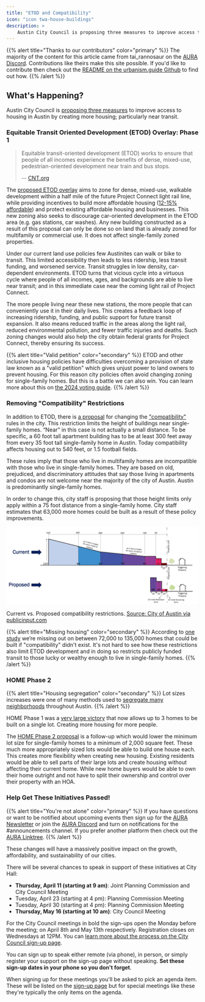 ```yaml
---
title: "ETOD and Compatibility"
icon: "icon twa-house-buildings"
description: >
    Austin City Council is proposing three measures to improve access to housing in Austin by creating more housing; particularly near transit. Learn what they are and get involved to help get them passed!
---
```


{{% alert title="Thanks to our contributors" color="primary" %}}
The majority of the content for this article came from tai_rannosaur on the [AURA Discord](https://discord.gg/eQqxMV5KMq). Contributions like theirs make this site possible. If you'd like to contribute then check out the [README on the urbanism.guide Github](https://github.com/zeezephyr/urbanism-guide) to find out how.
{{% /alert %}}

## What's Happening?

Austin City Council is [proposing three measures](https://speakupaustin.org/f5610) to improve access to housing in Austin by creating more housing; particularly near transit.

### Equitable Transit Oriented Development (ETOD) Overlay: Phase 1

> Equitable transit-oriented development (ETOD) works to ensure that people of all incomes experience the benefits of dense, mixed-use, pedestrian-oriented development near train and bus stops.
>
> -- [CNT.org](https://etod.cnt.org/about/)

The [proposed ETOD overlay](https://publicinput.com/u1611) aims to zone for dense, mixed-use, walkable development within a half mile of the future Project Connect light rail line, while providing incentives to build more affordable housing ([12-15% affordable](https://publicinput.com/u1611#tab-49604)) and protect existing affordable housing and businesses. This new zoning also seeks to discourage car-oriented development in the ETOD area (e.g. gas stations, car washes). Any new building constructed as a result of this proposal can only be done so on land that is already zoned for multifamily or commercial use. It does not affect single-family zoned properties.

Under our current land use policies few Austinites can walk or bike to transit. This limited accessibility then leads to less ridership, less transit funding, and worsened service. Transit struggles in low density, car-dependent environments. ETOD turns that vicious cycle into a virtuous cycle where people of all incomes, ages, and backgrounds are able to live near transit; and in this immediate case near the coming light rail of Project Connect.

The more people living near these new stations, the more people that can conveniently use it in their daily lives. This creates a feedback loop of increasing ridership, funding, and public support for future transit expansion. It also means reduced traffic in the areas along the light rail, reduced environmental pollution, and fewer traffic injuries and deaths. Such zoning changes would also help the city obtain federal grants for Project Connect, thereby ensuring its success.

{{% alert title="Valid petition" color="secondary" %}}
ETOD and other inclusive housing policies have difficulties overcoming a provision of state law known as a "valid petition" which gives unjust power to land owners to prevent housing. For this reason city policies often avoid changing zoning for single-family homes. But this is a battle we can also win. You can learn more about this on [the 2024 voting guide](/austin/voting_guide/2024/#the-importance-of-voting).
{{% /alert %}}

### Removing "Compatibility" Restrictions

In addition to ETOD, there is [a proposal](https://publicinput.com/j0401) for changing the ["compatibility"](/austin/housing/compatibility_restrictions) rules in the city. This restriction limits the height of buildings near single-family homes. “Near” in this case is not actually a small distance. To be specific, a 60 foot tall apartment building has to be at least 300 feet away from every 35 foot tall single-family home in Austin. Today compatibility affects housing out to 540 feet, or 1.5 football fields.

These rules imply that those who live in multifamily homes are incompatible with those who live in single-family homes. They are based on old, prejudiced, and discriminatory attitudes that say those living in apartments and condos are not welcome near the majority of the city of Austin. Austin is predominantly single-family homes.

In order to change this, city staff is proposing that those height limits only apply within a 75 foot distance from a single-family home. City staff estimates that 63,000 more homes could be built as a result of these policy improvements.

![A diagram comparing the prior compatibility restrictions which extended up to 540 feet from Single Family homes and the new restrictions which extend up to 75 feet from Single Family homes](/media/new_proposed_compatibility.png)

Current vs. Proposed compatibility restrictions. [Source: City of Austin via publicinput.com](https://publicinput.com/j0401#tab-48760)

{{% alert title="Missing housing" color="secondary" %}}
According to [one study](https://services.austintexas.gov/edims/pio/document.cfm?id=414871) we’re missing out on between 72,000 to 135,000 homes that could be built if "compatibility" didn't exist. It's not hard to see how these restrictions also limit ETOD development and in doing so restricts publicly funded transit to those lucky or wealthy enough to live in single-family homes.
{{% /alert %}}

### HOME Phase 2

{{% alert title="Housing segregation" color="secondary" %}}
Lot sizes increases were one of many methods used to [segregate many neighborhoods](/austin/housing/zoning_restrictions/#a-city-plan-for-austin) throughout Austin.
{{% /alert %}}

HOME Phase 1 was a [very large victory](/austin/wins/2023/#home-options-for-middle-income-empowerment-december-7th) that now allows up to 3 homes to be built on a single lot. Creating more housing for more people.

The [HOME Phase 2 proposal](https://publicinput.com/r6817) is a follow-up which would lower the minimum lot size for single-family homes to a minimum of 2,000 square feet. These much more appropriately sized lots would be able to build one house each. This creates more flexibility when creating new housing. Existing residents would be able to sell parts of their large lots and create housing without affecting their current home. While new home buyers would be able to own their home outright and not have to split their ownership and control over their property with an HOA.

### Help Get These Initiatives Passed!

{{% alert title="You're not alone" color="primary" %}}
If you have questions or want to be notified about upcoming events then sign up for the [AURA Newsletter](https://aura-atx.org/subscribe/) or join the [AURA Discord](https://discord.gg/eQqxMV5KMq) and turn on notifications for the #announcements channel. If you prefer another platform then check out the [AURA Linktree](https://linktr.ee/aura_atx).
{{% /alert %}}

These changes will have a massively positive impact on the growth, affordability, and sustainability of our cities.

There will be several chances to speak in support of these initiatives at City Hall:

- **Thursday, April 11 (starting at 9 am)**: Joint Planning Commission and City Council Meeting
- Tuesday, April 23 (starting at 4 pm): Planning Commission Meeting
- Tuesday, April 30 (starting at 4 pm): Planning Commission Meeting
- **Thursday, May 16 (starting at 10 am)**: City Council Meeting

For the City Council meetings in bold the sign-ups open the Monday before the meeting; on April 8th and May 13th respectively. Registration closes on Wednesdays at 12PM. You can [learn more about the process on the City Council sign-up page](https://www.austintexas.gov/department/public-participation-council-meetings).

You can sign up to speak either remote (via phone), in person, or simply register your support on the sign-up page without speaking. **Set these sign-up dates in your phone so you don't forget**.

When signing up for these meetings you'll be asked to pick an agenda item. These will be listed on the [sign-up page](https://www.austintexas.gov/department/public-participation-council-meetings) but for special meetings like these they're typically the only items on the agenda.
